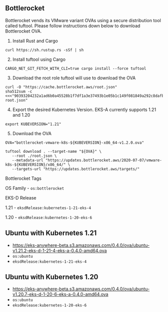 ## Bottlerocket

Bottlerocket vends its VMware variant OVAs using a secure distribution tool called tuftool. Please follow instructions down below to
download Bottlerocket OVA.
1. Install Rust and Cargo
```
curl https://sh.rustup.rs -sSf | sh
```
2. Install tuftool using Cargo
```
CARGO_NET_GIT_FETCH_WITH_CLI=true cargo install --force tuftool
```
3. Download the root role tuftool will use to download the OVA
```
curl -O "https://cache.bottlerocket.aws/root.json"
sha512sum -c <<<"90393204232a1ad6b0a45528b1f7df1a3e37493b1e05b1c149f081849a292c8dafb4ea5f7ee17bcc664e35f66e37e4cfa4aae9de7a2a28aa31ae6ac3d9bea4d5  root.json"
```
4. Export the desired Kubernetes Version. EKS-A currently supports 1.21 and 1.20
```
export KUBEVERSION="1.21"
```
5. Download the OVA
```
OVA="bottlerocket-vmware-k8s-${KUBEVERSION}-x86_64-v1.2.0.ova"

tuftool download . --target-name "${OVA}" \
   --root ./root.json \
   --metadata-url "https://updates.bottlerocket.aws/2020-07-07/vmware-k8s-${KUBEVERSION}/x86_64/" \
   --targets-url "https://updates.bottlerocket.aws/targets/"
```

Bottlerocket Tags

OS Family - `os:bottlerocket`

EKS-D Release

1.21 - `eksdRelease:kubernetes-1-21-eks-4`

1.20 - `eksdRelease:kubernetes-1-20-eks-6`

## Ubuntu with Kubernetes 1.21

* https://eks-anywhere-beta.s3.amazonaws.com/0.4.0/ova/ubuntu-v1.21.2-eks-d-1-21-4-eks-a-0.4.0-amd64.ova
* `os:ubuntu`
* `eksdRelease:kubernetes-1-21-eks-4`

## Ubuntu with Kubernetes 1.20

* https://eks-anywhere-beta.s3.amazonaws.com/0.4.0/ova/ubuntu-v1.20.7-eks-d-1-20-6-eks-a-0.4.0-amd64.ova
* `os:ubuntu`
* `eksdRelease:kubernetes-1-20-eks-6`